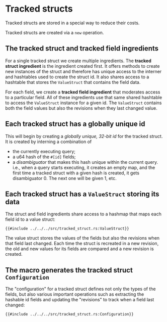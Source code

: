 # Tracked structs

Tracked structs are stored in a special way to reduce their costs.

Tracked structs are created via a `new` operation.

## The tracked struct and tracked field ingredients

For a single tracked struct we create multiple ingredients.
The **tracked struct ingredient** is the ingredient created first.
It offers methods to create new instances of the struct and therefore
has unique access to the interner and hashtables used to create the struct id.
It also shares access to a hashtable that stores the `ValueStruct` that
contains the field data.

For each field, we create a **tracked field ingredient** that moderates access
to a particular field. All of these ingredients use that same shared hashtable
to access the `ValueStruct` instance for a given id. The `ValueStruct`
contains both the field values but also the revisions when they last changed value.

## Each tracked struct has a globally unique id

This will begin by creating a _globally unique, 32-bit id_ for the tracked struct. It is created by interning a combination of

- the currently executing query;
- a u64 hash of the `#[id]` fields;
- a _disambiguator_ that makes this hash unique within the current query. i.e., when a query starts executing, it creates an empty map, and the first time a tracked struct with a given hash is created, it gets disambiguator 0. The next one will be given 1, etc.

## Each tracked struct has a `ValueStruct` storing its data

The struct and field ingredients share access to a hashmap that maps
each field id to a value struct:

```rust,ignore
{{#include ../../../src/tracked_struct.rs:ValueStruct}}
```

The value struct stores the values of the fields but also the revisions when
that field last changed. Each time the struct is recreated in a new revision,
the old and new values for its fields are compared and a new revision is created.

## The macro generates the tracked struct `Configuration`

The "configuration" for a tracked struct defines not only the types of the fields,
but also various important operations such as extracting the hashable id fields
and updating the "revisions" to track when a field last changed:

```rust,ignore
{{#include ../../../src/tracked_struct.rs:Configuration}}
```
